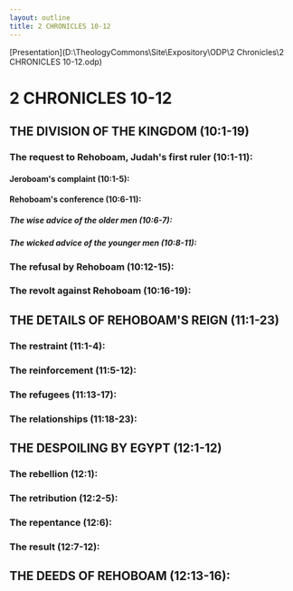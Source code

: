 ```yaml
---
layout: outline
title: 2 CHRONICLES 10-12
---
```

[Presentation](D:\TheologyCommons\Site\Expository\ODP\2 Chronicles\2 CHRONICLES 10-12.odp)
# 2 CHRONICLES 10-12 
## THE DIVISION OF THE KINGDOM (10:1-19) 
###  The request to Rehoboam, Judah\'s first ruler (10:1-11): 
####  Jeroboam\'s complaint (10:1-5): 
####  Rehoboam\'s conference (10:6-11): 
#####  The wise advice of the older men (10:6-7): 
#####  The wicked advice of the younger men (10:8-11): 
###  The refusal by Rehoboam (10:12-15): 
###  The revolt against Rehoboam (10:16-19): 
## THE DETAILS OF REHOBOAM\'S REIGN (11:1-23) 
###  The restraint (11:1-4): 
###  The reinforcement (11:5-12): 
###  The refugees (11:13-17): 
###  The relationships (11:18-23): 
## THE DESPOILING BY EGYPT (12:1-12) 
###  The rebellion (12:1): 
###  The retribution (12:2-5): 
###  The repentance (12:6): 
###  The result (12:7-12): 
## THE DEEDS OF REHOBOAM (12:13-16): 
